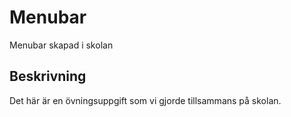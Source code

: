 # Menubar
Menubar skapad i skolan

## Beskrivning
Det här är en övningsuppgift som vi gjorde tillsammans på skolan. 

